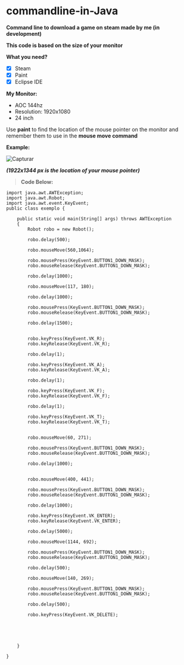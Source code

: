 # commandline-in-Java

**Command line to download a game on steam made by me (in development)**

**This code is based on the size of your monitor**


**What you need?**

- [x] Steam
- [x] Paint
- [x] Eclipse IDE

**My Monitor:** 
 - AOC 144hz
 - Resolution: 1920x1080
 - 24 inch
 
Use **paint** to find the location of the mouse pointer on the monitor and remember them to use in the **mouse move command**

**Example:** 


![Capturar](https://user-images.githubusercontent.com/40534089/110522885-2b2fee80-80f0-11eb-8b37-705d2de5c81d.PNG)

**_(1922x1344 px is the location of your mouse pointer)_**











>**Code Below:**

```
import java.awt.AWTException;
import java.awt.Robot;
import java.awt.event.KeyEvent;
public class exemplo {

	public static void main(String[] args) throws AWTException 
	{ 
		Robot robo = new Robot();
		
		robo.delay(500);
		
		robo.mouseMove(560,1064);
		
		robo.mousePress(KeyEvent.BUTTON1_DOWN_MASK);
		robo.mouseRelease(KeyEvent.BUTTON1_DOWN_MASK);
		
		robo.delay(1000);
		
		robo.mouseMove(117, 180);
		
		robo.delay(1000);
		
		robo.mousePress(KeyEvent.BUTTON1_DOWN_MASK);
		robo.mouseRelease(KeyEvent.BUTTON1_DOWN_MASK);
		
		robo.delay(1500);
		
		
		robo.keyPress(KeyEvent.VK_R);
		robo.keyRelease(KeyEvent.VK_R);
		
		robo.delay(1);
		
		robo.keyPress(KeyEvent.VK_A);
		robo.keyRelease(KeyEvent.VK_A);
		
		robo.delay(1);
		
		robo.keyPress(KeyEvent.VK_F);
		robo.keyRelease(KeyEvent.VK_F);
		
		robo.delay(1);
		
		robo.keyPress(KeyEvent.VK_T);
		robo.keyRelease(KeyEvent.VK_T);
		
		
		robo.mouseMove(60, 271);
		
		robo.mousePress(KeyEvent.BUTTON1_DOWN_MASK);
		robo.mouseRelease(KeyEvent.BUTTON1_DOWN_MASK);
		
		robo.delay(1000);
		
		
		robo.mouseMove(400, 441);
		
		robo.mousePress(KeyEvent.BUTTON1_DOWN_MASK);
		robo.mouseRelease(KeyEvent.BUTTON1_DOWN_MASK);
		
		robo.delay(1000);
		
		robo.keyPress(KeyEvent.VK_ENTER);
		robo.keyRelease(KeyEvent.VK_ENTER);
		
		robo.delay(5000);
		
		robo.mouseMove(1144, 692);
		
		robo.mousePress(KeyEvent.BUTTON1_DOWN_MASK);
		robo.mouseRelease(KeyEvent.BUTTON1_DOWN_MASK);
		
		robo.delay(500);
		
		robo.mouseMove(140, 269);
		
		robo.mousePress(KeyEvent.BUTTON1_DOWN_MASK);
		robo.mouseRelease(KeyEvent.BUTTON1_DOWN_MASK);
		
		robo.delay(500);
		
		robo.keyPress(KeyEvent.VK_DELETE);
		

		
	

	}

}
```
